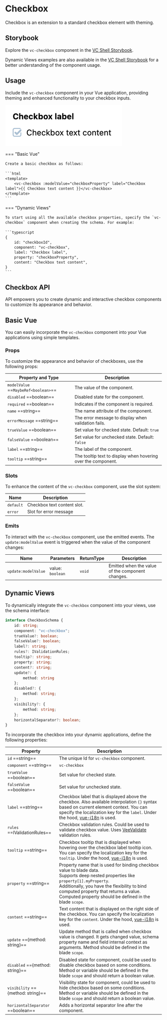 # Checkbox

Checkbox is an extension to a standard checkbox element with theming.

## Storybook

Explore the `vc-checkbox` component in the [VC Shell Storybook](https://vc-shell-storybook.govirto.com/?path=/docs/molecules-vccheckbox--docs).

Dynamic Views examples are also available in the [VC Shell Storybook](https://vc-shell-storybook.govirto.com/?path=/docs/dynamicviews-molecules-vccheckbox--docs) for a better understanding of the component usage.

## Usage

Include the `vc-checkbox` component in your Vue application, providing theming and enhanced functionality to your checkbox inputs.

![vc-checkbox](../../../media/vc-checkbox.png)

=== "Basic Vue"

    Create a basic checkbox as follows:

    ```html
    <template>
        <vc-checkbox :modelValue="checkboxProperty" label="Checkbox label">{{ Checkbox text content }}</vc-checkbox>
    </template>
    ```

=== "Dynamic Views"

    To start using all the available checkbox properties, specify the `vc-checkbox` component when creating the schema. For example:

    ```typescript
    {
        id: "checkboxId",
        component: "vc-checkbox",
        label: "Checkbox label",
        property: "checkboxProperty",
        content: "Checkbox text content",
    }
    ```

## Checkbox API

API empowers you to create dynamic and interactive checkbox components to customize its appearance and behavior.

## Basic Vue

You can easily incorporate the `vc-checkbox` component into your Vue applications using simple templates.

### Props

To customize the appearance and behavior of checkboxes, use the following props:

| Property and Type                  | Description                                           |
| ---------------------------------- |  ---------------------------------------------------- |
| `modelValue` ==`MaybeRef<boolean>`==| The value of the component.                           |
| `disabled`  ==boolean==          | Disabled state for the component.                     |
| `required`  ==boolean==          | Indicates if the component is required.               |
| `name` ==string==                | The name attribute of the component.                  |
| `errorMessage` ==string==        | The error message to display when validation fails.   |
| `trueValue` ==boolean==          | Set value for checked state. Default: `true`          |
| `falseValue` ==boolean==         | Set value for unchecked state. Default: `false`       |
| `label` ==string==               | The label of the component.                           |
| `tooltip` ==string==             | The tooltip text to display when hovering over the component. |

### Slots

To enhance the content of the `vc-checkbox` component, use the slot system:

| Name      | Description                                      |
| --------- | -------------------------------------------------|
| `default` | Checkbox text content slot.                      |
| `error`   | Slot for error message                           |

### Emits

To interact with the `vc-checkbox` component, use the emitted events. The `update:modelValue` event is triggered when the value of the component changes:

| Name                | Parameters          | ReturnType | Description                                                     |
| ------------------- | -----------------   | ---------- | --------------------------------------------------------------- |
| `update:modelValue` | value: `boolean`    | `void`     | Emitted when the value of the component changes.                |

## Dynamic Views

To dynamically integrate the `vc-checkbox` component into your views, use the schema interface:

```typescript
interface CheckboxSchema {
    id: string;
    component: "vc-checkbox";
    trueValue?: boolean;
    falseValue?: boolean;
    label?: string;
    rules?: IValidationRules;
    tooltip?: string;
    property: string;
    content?: string;
    update?: {
        method: string
    };
    disabled?: {
        method: string;
    };
    visibility?: {
        method: string;
    };
    horizontalSeparator?: boolean;
}
```

To incorporate the checkbox into your dynamic applications, define the following properties:

| Property                  | Description                                                                                                                                               |
| ------------------------- |  -------------------------------------------------------------------------------------------------------------------------------------------------------- |
| `id` ==string==         | The unique Id for `vc-checkbox` component.                                                                                                                |
| `component` ==string==  | `vc-checkbox`                                                                                                                                             |
| `trueValue` ==boolean== | Set value for checked state.                                                                                                                              |
| `falseValue` ==boolean==| Set value for unchecked state.                                                                                                                            |
| `label` ==string==      | Checkbox label that is displayed above the checkbox. Also available interpolation `{}` syntax based on current element context. You can specify the localization key for the `label`. Under the hood, [vue-i18n](https://kazupon.github.io/vue-i18n/) is used.                      |
| `rules` ==IValidationRules== | Checkbox validation rules. Could be used to validate checkbox value. Uses [VeeValidate](https://vee-validate.logaretm.com/v4/) validation rules.     |
| `tooltip` ==string==    | Checkbox tooltip that is displayed when hovering over the checkbox label tooltip icon. You can specify the localization key for the `tooltip`. Under the hood, [vue-i18n](https://kazupon.github.io/vue-i18n/) is used.                                                                   |
| `property` ==string==   | Property name that is used for binding checkbox value to blade data. <br> Supports deep nested properties like `property[1].myProperty`. <br> Additionally, you have the flexibility to bind computed property that returns a value. Computed property should be defined in the blade `scope`.                                                               |
| `content` ==string==    | Text content that is displayed on the right side of the checkbox. You can specify the localization key for the `content`. Under the hood, [vue-i18n](https://kazupon.github.io/vue-i18n/) is used.                                                                                         |
| `update` =={method: string}== | Update method that is called when checkbox value is changed. It gets changed value, schema property name and field internal context as arguments. Method should be defined in the blade `scope`.                                        |
| `disabled` =={method: string}== | Disabled state for component, could be used to disable checkbox based on some conditions. Method or variable should be defined in the blade `scope` and should return a boolean value. |
| `visibility` =={method: string}== | Visibility state for component, could be used to hide checkbox based on some conditions. Method or variable should be defined in the blade `scope` and should return a boolean value. |
| `horizontalSeparator` ==boolean==       | Adds a horizontal separator line after the component. |
